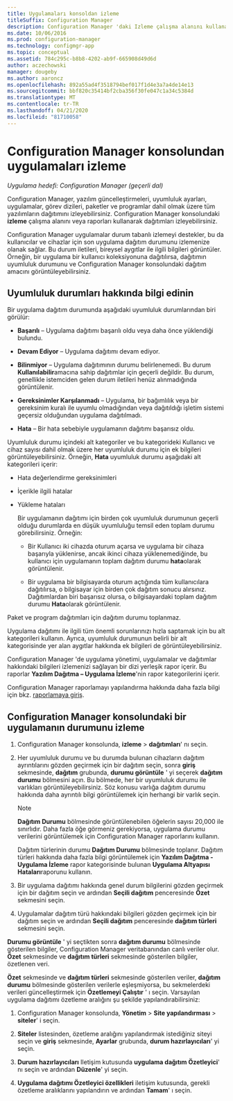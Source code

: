 ```yaml
---
title: Uygulamaları konsoldan izleme
titleSuffix: Configuration Manager
description: Configuration Manager 'daki Izleme çalışma alanını kullanarak güncelleştirmeler, uyumluluk ayarları ve uygulamalar dahil olmak üzere yazılım dağıtımını izleyin.
ms.date: 10/06/2016
ms.prod: configuration-manager
ms.technology: configmgr-app
ms.topic: conceptual
ms.assetid: 784c295c-b8b8-4202-ab9f-665908d49d6d
author: aczechowski
manager: dougeby
ms.author: aaroncz
ms.openlocfilehash: 892a55ad4f3518794bef017f1d4e3a7a4de14e13
ms.sourcegitcommit: bbf820c35414bf2cba356f30fe047c1a34c5384d
ms.translationtype: MT
ms.contentlocale: tr-TR
ms.lasthandoff: 04/21/2020
ms.locfileid: "81710058"
---
```

# <a name="monitor-applications-from-the-configuration-manager-console"></a>Configuration Manager konsolundan uygulamaları izleme

*Uygulama hedefi: Configuration Manager (geçerli dal)*


Configuration Manager, yazılım güncelleştirmeleri, uyumluluk ayarları, uygulamalar, görev dizileri, paketler ve programlar dahil olmak üzere tüm yazılımların dağıtımını izleyebilirsiniz. Configuration Manager konsolundaki **izleme** çalışma alanını veya raporları kullanarak dağıtımları izleyebilirsiniz.  

 Configuration Manager uygulamalar durum tabanlı izlemeyi destekler, bu da kullanıcılar ve cihazlar için son uygulama dağıtım durumunu izlemenize olanak sağlar. Bu durum iletileri, bireysel aygıtlar ile ilgili bilgileri görüntüler. Örneğin, bir uygulama bir kullanıcı koleksiyonuna dağıtılırsa, dağıtımın uyumluluk durumunu ve Configuration Manager konsolundaki dağıtım amacını görüntüleyebilirsiniz.  

## <a name="learn-about-compliance-states"></a>Uyumluluk durumları hakkında bilgi edinin
 Bir uygulama dağıtım durumunda aşağıdaki uyumluluk durumlarından biri görülür:  

-   **Başarılı** – Uygulama dağıtımı başarılı oldu veya daha önce yüklendiği bulundu.  

-   **Devam Ediyor** – Uygulama dağıtımı devam ediyor.  

-   **Bilinmiyor** – Uygulama dağıtımının durumu belirlenemedi. Bu durum **Kullanılabilir**amacına sahip dağıtımlar için geçerli değildir. Bu durum, genellikle istemciden gelen durum iletileri henüz alınmadığında görüntülenir.  

-   **Gereksinimler Karşılanmadı** – Uygulama, bir bağımlılık veya bir gereksinim kuralı ile uyumlu olmadığından veya dağıtıldığı işletim sistemi geçersiz olduğundan uygulama dağıtılmadı.  

-   **Hata** – Bir hata sebebiyle uygulamanın dağıtımı başarısız oldu.  

Uyumluluk durumu içindeki alt kategoriler ve bu kategorideki Kullanıcı ve cihaz sayısı dahil olmak üzere her uyumluluk durumu için ek bilgileri görüntüleyebilirsiniz. Örneğin, **Hata** uyumluluk durumu aşağıdaki alt kategorileri içerir:  

- Hata değerlendirme gereksinimleri  

- İçerikle ilgili hatalar  

- Yükleme hataları  

  Bir uygulamanın dağıtımı için birden çok uyumluluk durumunun geçerli olduğu durumlarda en düşük uyumluluğu temsil eden toplam durumu görebilirsiniz. Örneğin:  

  -   Bir Kullanıcı iki cihazda oturum açarsa ve uygulama bir cihaza başarıyla yüklenirse, ancak ikinci cihaza yüklenemediğinde, bu kullanıcı için uygulamanın toplam dağıtım durumu **hata**olarak görüntülenir.  

  -   Bir uygulama bir bilgisayarda oturum açtığında tüm kullanıcılara dağıtılırsa, o bilgisayar için birden çok dağıtım sonucu alırsınız. Dağıtımlardan biri başarısız olursa, o bilgisayardaki toplam dağıtım durumu **Hata**olarak görüntülenir.  

Paket ve program dağıtımları için dağıtım durumu toplanmaz.  

 Uygulama dağıtımı ile ilgili tüm önemli sorunlarınızı hızla saptamak için bu alt kategorileri kullanın. Ayrıca, uyumluluk durumunun belirli bir alt kategorisinde yer alan aygıtlar hakkında ek bilgileri de görüntüleyebilirsiniz.  

 Configuration Manager 'de uygulama yönetimi, uygulamalar ve dağıtımlar hakkındaki bilgileri izlemenizi sağlayan bir dizi yerleşik rapor içerir. Bu raporlar **Yazılım Dağıtma – Uygulama İzleme**'nin rapor kategorilerini içerir.  

 Configuration Manager raporlamayı yapılandırma hakkında daha fazla bilgi için bkz. [raporlamaya giriş](../../core/servers/manage/introduction-to-reporting.md).  

## <a name="monitor-the-state-of-an-application-in-the-configuration-manager-console"></a>Configuration Manager konsolundaki bir uygulamanın durumunu izleme  

1.  Configuration Manager konsolunda, **izleme**  >  **dağıtımları**' nı seçin.  

3.  Her uyumluluk durumu ve bu durumda bulunan cihazların dağıtım ayrıntılarını gözden geçirmek için bir dağıtım seçin, sonra **giriş** sekmesinde, **dağıtım** grubunda, **durumu görüntüle** ' yi seçerek **dağıtım durumu** bölmesini açın. Bu bölmede, her bir uyumluluk durumu ile varlıkları görüntüleyebilirsiniz. Söz konusu varlığa dağıtım durumu hakkında daha ayrıntılı bilgi görüntülemek için herhangi bir varlık seçin.  

    > [!NOTE]  
    >  **Dağıtım Durumu** bölmesinde görüntülenebilen öğelerin sayısı 20,000 ile sınırlıdır. Daha fazla öğe görmeniz gerekiyorsa, uygulama durumu verilerini görüntülemek için Configuration Manager raporlarını kullanın.  
    >   
    >  Dağıtım türlerinin durumu **Dağıtım Durumu** bölmesinde toplanır. Dağıtım türleri hakkında daha fazla bilgi görüntülemek için **Yazılım Dağıtma - Uygulama İzleme** rapor kategorisinde bulunan **Uygulama Altyapısı Hataları**raporunu kullanın.  

4.  Bir uygulama dağıtımı hakkında genel durum bilgilerini gözden geçirmek için bir dağıtım seçin ve ardından **Seçili dağıtım** penceresinde **Özet** sekmesini seçin.  

5.  Uygulamalar dağıtım türü hakkındaki bilgileri gözden geçirmek için bir dağıtım seçin ve ardından **Seçili dağıtım** penceresinde **dağıtım türleri** sekmesini seçin.  

**Durumu görüntüle** ' yi seçtikten sonra **dağıtım durumu** bölmesinde gösterilen bilgiler, Configuration Manager veritabanından canlı veriler olur. **Özet** sekmesinde ve **dağıtım türleri** sekmesinde gösterilen bilgiler, özetlenen veri.

**Özet** sekmesinde ve **dağıtım türleri** sekmesinde gösterilen veriler, **dağıtım durumu** bölmesinde gösterilen verilerle eşleşmiyorsa, bu sekmelerdeki verileri güncelleştirmek için **Özetlemeyi Çalıştır** ' ı seçin. Varsayılan uygulama dağıtımı özetleme aralığını şu şekilde yapılandırabilirsiniz:  

1. Configuration Manager konsolunda, **Yönetim**  >  **Site yapılandırması**  >  **siteler**' i seçin.

2. **Siteler** listesinden, özetleme aralığını yapılandırmak istediğiniz siteyi seçin ve **giriş** sekmesinde, **Ayarlar** grubunda, **durum hazırlayıcıları**' yi seçin.

3. **Durum hazırlayıcıları** Iletişim kutusunda **uygulama dağıtım Özetleyici**' nı seçin ve ardından **Düzenle**' yi seçin.  

4. **Uygulama dağıtımı Özetleyici özellikleri** iletişim kutusunda, gerekli özetleme aralıklarını yapılandırın ve ardından **Tamam**' ı seçin.  
